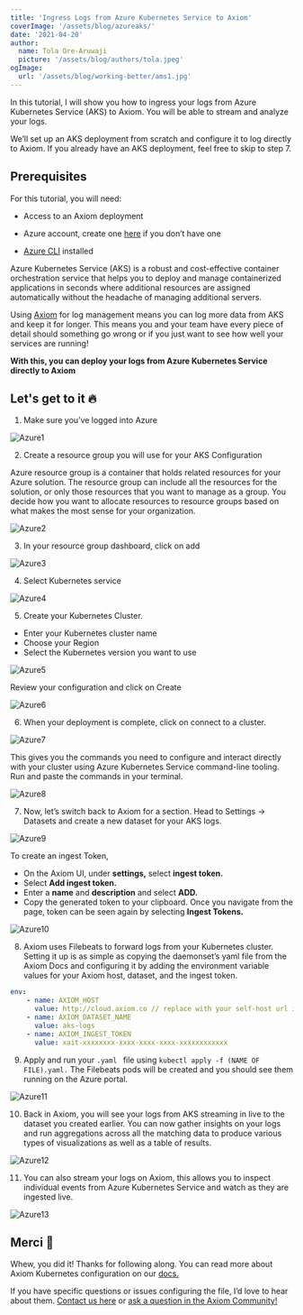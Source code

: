 ```yaml
---
title: 'Ingress Logs from Azure Kubernetes Service to Axiom'
coverImage: '/assets/blog/azureaks/' 
date: '2021-04-20'
author:
  name: Tola Ore-Aruwaji
  picture: '/assets/blog/authors/tola.jpeg'
ogImage:
  url: '/assets/blog/working-better/ams1.jpg'
---
```


In this tutorial, I will show you how to ingress your logs from Azure Kubernetes Service (AKS) to Axiom. You will be able to stream and analyze your logs.

We’ll set up an AKS deployment from scratch and configure it to log directly to Axiom. If you already have an AKS deployment, feel free to skip to step 7.

## Prerequisites

For this tutorial, you will need:

- Access to an Axiom deployment

- Azure account, create one [here](https://azure.microsoft.com/en-us/) if you don’t have one

- [Azure CLI](https://docs.microsoft.com/en-us/cli/azure/install-azure-cli) installed

Azure Kubernetes Service (AKS) is a robust and cost-effective container orchestration service that helps you to deploy and manage containerized applications in seconds where additional resources are assigned automatically without the headache of managing additional servers.

Using [Axiom](https://www.axiom.co/) for log management means you can log more data from AKS and keep it for longer. This means you and your team have every piece of detail should something go wrong or if you just want to see how well your services are running!

**With this, you can deploy your logs from Azure Kubernetes Service directly to Axiom**

## Let's get to it 🔥

1. Make sure you’ve logged into Azure

![Azure1](/assets/blog/azureaks/azure1.jpeg)

2. Create a resource group you will use for your AKS Configuration

Azure resource group is a container that holds related resources for your Azure solution. The resource group can include all the resources for the solution, or only those resources that you want to manage as a group. You decide how you want to allocate resources to resource groups based on what makes the most sense for your organization.

![Azure2](/assets/blog/azureaks/resourcegroup.png)

3. In your resource group dashboard, click on add

![Azure3](/assets/blog/azureaks/createresource.png)

4. Select Kubernetes service

![Azure4](/assets/blog/azureaks/azure4.png)

5. Create your Kubernetes Cluster.

- Enter your Kubernetes cluster name
- Choose your Region
- Select the Kubernetes version you want to use

![Azure5](/assets/blog/azureaks/azure5.png)

Review your configuration and click on Create

![Azure6](/assets/blog/azureaks/azure6.png)

6.  When your deployment is complete, click on connect to a cluster. 


![Azure7](/assets/blog/azureaks/azure7.png)

This gives you the commands you need to configure and interact directly with your cluster using Azure Kubernetes Service command-line tooling. Run and paste the commands in your terminal.

![Azure8](/assets/blog/azureaks/azure8.png)

7. Now, let’s switch back to Axiom for a section. Head to Settings → Datasets and create a new dataset for your AKS logs.

![Azure9](/assets/blog/azureaks/azure9.png)

To create an ingest Token,

- On the Axiom UI, under **settings,** select **ingest token.**
- Select **Add ingest token.**
- Enter a **name** and **description** and select **ADD.**
- Copy the generated token to your clipboard. Once you navigate from the page, token can be seen again by selecting **Ingest Tokens.**

![Azure10](/assets/blog/azureaks/azure10.png)

8. Axiom uses Filebeats to forward logs from your Kubernetes cluster. Setting it up is as simple as copying the daemonset’s yaml file from the Axiom Docs and configuring it by adding the environment variable values for your Axiom host, dataset, and the ingest token.

```yaml
env:
	- name: AXIOM_HOST
	  value: http://cloud.axiom.co // replace with your self-host url if needed
	- name: AXIOM_DATASET_NAME
	  value: aks-logs
	- name: AXIOM_INGEST_TOKEN
	  value: xait-xxxxxxxx-xxxx-xxxx-xxxx-xxxxxxxxxxxx

```

9. Apply and run your `.yaml ` file using `kubectl apply -f (NAME OF FILE).yaml.` The Filebeats pods will be created and you should see them running on the Azure portal.

![Azure11](/assets/blog/azureaks/azure11.png)

10. Back in Axiom, you will see your logs from AKS streaming in live to the dataset you created earlier. You can now gather insights on your logs and run aggregations across all the matching data to produce various types of visualizations as well as a table of results.

![Azure12](/assets/blog/azureaks/azure12.gif)

11. You can also stream your logs on Axiom, this allows you to inspect individual events from Azure Kubernetes Service and watch as they are ingested live.

![Azure13](/assets/blog/azureaks/azure13.gif)

## Merci 🎀

Whew, you did it! Thanks for following along. You can read more about Axiom Kubernetes configuration on our [docs.](https://docs.axiom.co/data-shippers/kubernetes-filebeat/)

If you have specific questions or issues configuring the file, I’d love to hear about them. [Contact us here](https://www.axiom.co/support/) or [ask a question in the Axiom Community!](https://www.axiom.co/support/)